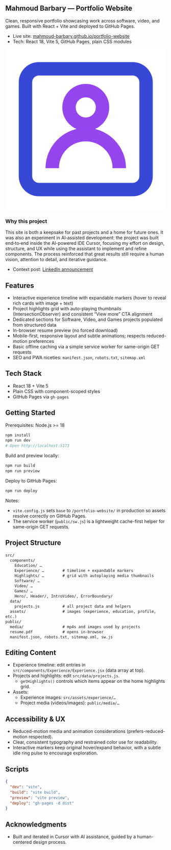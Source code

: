 ## Mahmoud Barbary — Portfolio Website

Clean, responsive portfolio showcasing work across software, video, and games. Built with React + Vite and deployed to GitHub Pages.

- Live site: [mahmoud-barbary.github.io/portfolio-website](https://mahmoud-barbary.github.io/portfolio-website)
- Tech: React 18, Vite 5, GitHub Pages, plain CSS modules

![Portfolio Screenshot](public/portfolio.png)

### Why this project
This site is both a keepsake for past projects and a home for future ones. It was also an experiment in AI‑assisted development: the project was built end‑to‑end inside the AI-powered IDE Cursor, focusing my effort on design, structure, and UX while using the assistant to implement and refine components. The process reinforced that great results still require a human vision, attention to detail, and iterative guidance.

- Context post: [LinkedIn announcement](https://lnkd.in/dyW2SJAm)

## Features
- Interactive experience timeline with expandable markers (hover to reveal rich cards with image + text)
- Project highlights grid with auto-playing thumbnails (IntersectionObserver) and consistent “View more” CTA alignment
- Dedicated sections for Software, Video, and Games projects populated from structured data
- In-browser resume preview (no forced download)
- Mobile-first, responsive layout and subtle animations; respects reduced-motion preferences
- Basic offline caching via a simple service worker for same-origin GET requests
- SEO and PWA niceties: `manifest.json`, `robots.txt`, `sitemap.xml`

## Tech Stack
- React 18 + Vite 5
- Plain CSS with component-scoped styles
- GitHub Pages via `gh-pages`

## Getting Started
Prerequisites: Node.js >= 18

```bash
npm install
npm run dev
# Open http://localhost:5173
```

Build and preview locally:
```bash
npm run build
npm run preview
```

Deploy to GitHub Pages:
```bash
npm run deploy
```

Notes:
- `vite.config.js` sets `base` to `/portfolio-website/` in production so assets resolve correctly on GitHub Pages.
- The service worker (`public/sw.js`) is a lightweight cache-first helper for same-origin GET requests.

## Project Structure
```text
src/
  components/
    Education/ …
    Experience/ …        # timeline + expandable markers
    Highlights/ …        # grid with autoplaying media thumbnails
    Software/ …
    Video/ …
    Games/ …
    Hero/, Header/, IntroVideo/, ErrorBoundary/
  data/
    projects.js          # all project data and helpers
  assets/                # images (experience, education, profile, etc.)
public/
  media/                 # mp4s and images used by projects
  resume.pdf             # opens in-browser
  manifest.json, robots.txt, sitemap.xml, sw.js
```

## Editing Content
- Experience timeline: edit entries in `src/components/Experience/Experience.jsx` (data array at top).
- Projects and highlights: edit `src/data/projects.js`.
  - `getHighlights()` controls which items appear on the home highlights grid.
- Assets:
  - Experience images: `src/assets/experience/…`
  - Project media (videos/images): `public/media/…`

## Accessibility & UX
- Reduced-motion media and animation considerations (prefers-reduced-motion respected).
- Clear, consistent typography and restrained color use for readability.
- Interactive markers keep original hover/expand behavior, with a subtle idle ring pulse to encourage exploration.

## Scripts
```json
{
  "dev": "vite",
  "build": "vite build",
  "preview": "vite preview",
  "deploy": "gh-pages -d dist"
}
```

## Acknowledgments
- Built and iterated in Cursor with AI assistance, guided by a human-centered design process.
